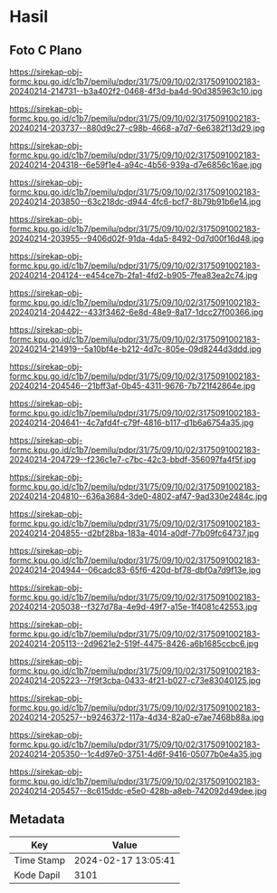 # Hasil

## Foto C Plano

https://sirekap-obj-formc.kpu.go.id/c1b7/pemilu/pdpr/31/75/09/10/02/3175091002183-20240214-214731--b3a402f2-0468-4f3d-ba4d-90d385963c10.jpg

https://sirekap-obj-formc.kpu.go.id/c1b7/pemilu/pdpr/31/75/09/10/02/3175091002183-20240214-203737--880d9c27-c98b-4668-a7d7-6e6382f13d29.jpg

https://sirekap-obj-formc.kpu.go.id/c1b7/pemilu/pdpr/31/75/09/10/02/3175091002183-20240214-204318--6e59f1e4-a94c-4b56-939a-d7e6856c16ae.jpg

https://sirekap-obj-formc.kpu.go.id/c1b7/pemilu/pdpr/31/75/09/10/02/3175091002183-20240214-203850--63c218dc-d944-4fc6-bcf7-8b79b91b6e14.jpg

https://sirekap-obj-formc.kpu.go.id/c1b7/pemilu/pdpr/31/75/09/10/02/3175091002183-20240214-203955--9406d02f-91da-4da5-8492-0d7d00f16d48.jpg

https://sirekap-obj-formc.kpu.go.id/c1b7/pemilu/pdpr/31/75/09/10/02/3175091002183-20240214-204124--e454ce7b-2fa1-4fd2-b905-7fea83ea2c74.jpg

https://sirekap-obj-formc.kpu.go.id/c1b7/pemilu/pdpr/31/75/09/10/02/3175091002183-20240214-204422--433f3462-6e8d-48e9-8a17-1dcc27f00366.jpg

https://sirekap-obj-formc.kpu.go.id/c1b7/pemilu/pdpr/31/75/09/10/02/3175091002183-20240214-214919--5a10bf4e-b212-4d7c-805e-09d8244d3ddd.jpg

https://sirekap-obj-formc.kpu.go.id/c1b7/pemilu/pdpr/31/75/09/10/02/3175091002183-20240214-204546--21bff3af-0b45-4311-9676-7b721f42864e.jpg

https://sirekap-obj-formc.kpu.go.id/c1b7/pemilu/pdpr/31/75/09/10/02/3175091002183-20240214-204641--4c7afd4f-c79f-4816-b117-d1b6a6754a35.jpg

https://sirekap-obj-formc.kpu.go.id/c1b7/pemilu/pdpr/31/75/09/10/02/3175091002183-20240214-204729--f236c1e7-c7bc-42c3-bbdf-356097fa4f5f.jpg

https://sirekap-obj-formc.kpu.go.id/c1b7/pemilu/pdpr/31/75/09/10/02/3175091002183-20240214-204810--636a3684-3de0-4802-af47-9ad330e2484c.jpg

https://sirekap-obj-formc.kpu.go.id/c1b7/pemilu/pdpr/31/75/09/10/02/3175091002183-20240214-204855--d2bf28ba-183a-4014-a0df-77b09fc64737.jpg

https://sirekap-obj-formc.kpu.go.id/c1b7/pemilu/pdpr/31/75/09/10/02/3175091002183-20240214-204944--06cadc83-65f6-420d-bf78-dbf0a7d9f13e.jpg

https://sirekap-obj-formc.kpu.go.id/c1b7/pemilu/pdpr/31/75/09/10/02/3175091002183-20240214-205038--f327d78a-4e9d-49f7-a15e-1f4081c42553.jpg

https://sirekap-obj-formc.kpu.go.id/c1b7/pemilu/pdpr/31/75/09/10/02/3175091002183-20240214-205113--2d9621e2-519f-4475-8426-a6b1685ccbc6.jpg

https://sirekap-obj-formc.kpu.go.id/c1b7/pemilu/pdpr/31/75/09/10/02/3175091002183-20240214-205223--7f9f3cba-0433-4f21-b027-c73e83040125.jpg

https://sirekap-obj-formc.kpu.go.id/c1b7/pemilu/pdpr/31/75/09/10/02/3175091002183-20240214-205257--b9246372-117a-4d34-82a0-e7ae7468b88a.jpg

https://sirekap-obj-formc.kpu.go.id/c1b7/pemilu/pdpr/31/75/09/10/02/3175091002183-20240214-205350--1c4d97e0-3751-4d6f-9416-05077b0e4a35.jpg

https://sirekap-obj-formc.kpu.go.id/c1b7/pemilu/pdpr/31/75/09/10/02/3175091002183-20240214-205457--8c615ddc-e5e0-428b-a8eb-742092d49dee.jpg


## Metadata

| Key        | Value               |
| ---------- | ------------------- |
| Time Stamp | 2024-02-17 13:05:41 |
| Kode Dapil | 3101                |



